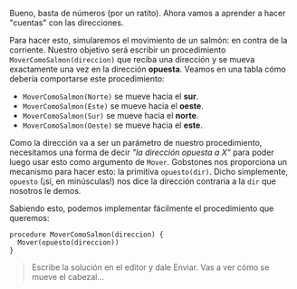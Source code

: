 Bueno, basta de números (por un ratito). Ahora vamos a aprender a hacer "cuentas" con las direcciones.

Para hacer esto, simularemos el movimiento de un salmón: en contra de la corriente. Nuestro objetivo será escribir un procedimiento `MoverComoSalmon(direccion)` que reciba una dirección y se mueva exactamente una vez en la dirección **opuesta**. Veamos en una tabla cómo debería comportarse este procedimiento:

* `MoverComoSalmon(Norte)` <i class="fa fa-arrow-right"></i> se mueve hacia el **sur**.
* `MoverComoSalmon(Este)` <i class="fa fa-arrow-right"></i> se mueve hacia el **oeste**.
* `MoverComoSalmon(Sur)` <i class="fa fa-arrow-right"></i> se mueve hacia el **norte**.
* `MoverComoSalmon(Oeste)` <i class="fa fa-arrow-right"></i> se mueve hacia el **este**.

Como la dirección va a ser un parámetro de nuestro procedimiento, necesitamos una forma de decir _"la dirección opuesta a X"_ para poder luego usar esto como argumento de `Mover`. Gobstones nos proporciona un mecanismo para hacer esto: la primitiva `opuesto(dir)`. Dicho simplemente, `opuesto` (¡sí, en minúsculas!) nos dice la dirección contraria a la `dir` que nosotros le demos.

Sabiendo esto, podemos implementar fácilmente el procedimiento que queremos:

```gobstones
procedure MoverComoSalmon(direccion) {
  Mover(opuesto(direccion))
}
```

> Escribe la solución en el editor y dale Enviar. Vas a ver cómo se mueve el cabezal...